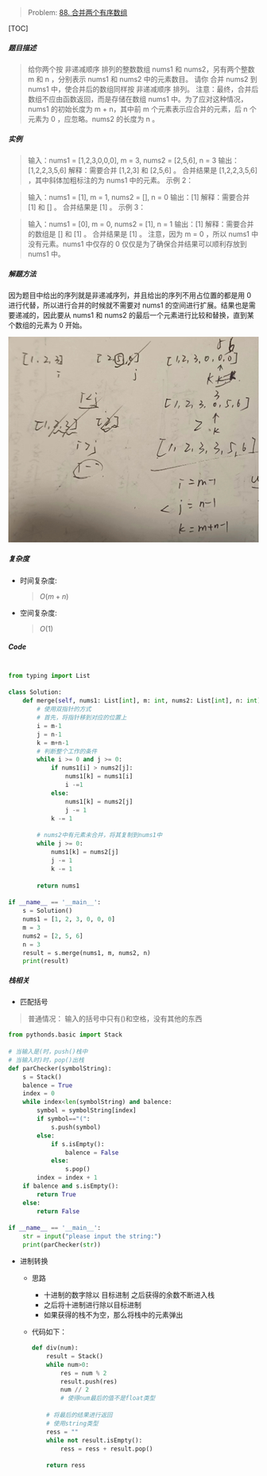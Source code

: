 > Problem: [88. 合并两个有序数组](https://leetcode.cn/problems/merge-sorted-array/description/)

[TOC]

##### 题目描述

> 给你两个按 非递减顺序 排列的整数数组 nums1 和 nums2，另有两个整数 m 和 n ，分别表示 nums1 和 nums2 中的元素数目。
> 请你 合并 nums2 到 nums1 中，使合并后的数组同样按 非递减顺序 排列。
> 注意：最终，合并后数组不应由函数返回，而是存储在数组 nums1 中。为了应对这种情况，nums1 的初始长度为 m + n，其中前 m 个元素表示应合并的元素，后 n 个元素为 0 ，应忽略。nums2 的长度为 n 。

##### 实例

> 输入：nums1 = [1,2,3,0,0,0], m = 3, nums2 = [2,5,6], n = 3
> 输出：[1,2,2,3,5,6]
> 解释：需要合并 [1,2,3] 和 [2,5,6] 。
> 合并结果是 [1,2,2,3,5,6] ，其中斜体加粗标注的为 nums1 中的元素。
> 示例 2：

> 输入：nums1 = [1], m = 1, nums2 = [], n = 0
> 输出：[1]
> 解释：需要合并 [1] 和 [] 。
> 合并结果是 [1] 。
> 示例 3：

> 输入：nums1 = [0], m = 0, nums2 = [1], n = 1
> 输出：[1]
> 解释：需要合并的数组是 [] 和 [1] 。
> 合并结果是 [1] 。
> 注意，因为 m = 0 ，所以 nums1 中没有元素。nums1 中仅存的 0 仅仅是为了确保合并结果可以顺利存放到 nums1 中。

##### 解题方法

因为题目中给出的序列就是非递减序列，并且给出的序列不用占位置的都是用 0 进行代替，所以进行合并的时候就不需要对 nums1 的空间进行扩展。结果也是需要递减的，因此要从 nums1 和 nums2 的最后一个元素进行比较和替换，直到某个数组的元素为 0 开始。

![Alt text](/resource/88.jpg)

##### 复杂度

- 时间复杂度:

  > $O(m+n)$

- 空间复杂度:
  > $O(1)$

##### Code

```Python

from typing import List

class Solution:
    def merge(self, nums1: List[int], m: int, nums2: List[int], n: int) -> List[int]:
        # 使用双指针的方式
        # 首先，将指针移到对应的位置上
        i = m-1
        j = n-1
        k = m+n-1
        # 判断整个工作的条件
        while i >= 0 and j >= 0:
            if nums1[i] > nums2[j]:
                nums1[k] = nums1[i]
                i -=1
            else:
                nums1[k] = nums2[j]
                j -= 1
            k -= 1

        # nums2中有元素未合并，将其复制到nums1中
        while j >= 0:
            nums1[k] = nums2[j]
            j -= 1
            k -= 1

        return nums1

if __name__ == '__main__':
    s = Solution()
    nums1 = [1, 2, 3, 0, 0, 0]
    m = 3
    nums2 = [2, 5, 6]
    n = 3
    result = s.merge(nums1, m, nums2, n)
    print(result)

```

##### 栈相关

- 匹配括号

> 普通情况：
> 输入的括号中只有()和空格，没有其他的东西

```python
from pythonds.basic import Stack

# 当输入是(时，push()栈中
# 当输入时)时，pop()出栈
def parChecker(symbolString):
    s = Stack()
    balence = True
    index = 0
    while index<len(symbolString) and balence:
        symbol = symbolString[index]
        if symbol=="(":
            s.push(symbol)
        else:
            if s.isEmpty():
                balence = False
            else:
                s.pop()
        index = index + 1
    if balence and s.isEmpty():
        return True
    else:
        return False

if __name__ == '__main__':
    str = input("please input the string:")
    print(parChecker(str))

```

- 进制转换

  - 思路
    - 十进制的数字除以 目标进制 之后获得的余数不断进入栈
    - 之后将十进制进行除以目标进制
    - 如果获得的栈不为空，那么将栈中的元素弹出
  - 代码如下：

    ```python
    def div(num):
        result = Stack()
        while num>0:
            res = num % 2
            result.push(res)
            num // 2
            # 使得num最后的值不是float类型

        # 将最后的结果进行返回
        # 使用string类型
        ress = ""
        while not result.isEmpty():
            ress = ress + result.pop()

        return ress

    ```
